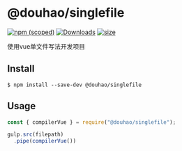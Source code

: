 # @douhao/singlefile

[![npm (scoped)](https://img.shields.io/npm/v/@douhao/singlefile.svg)](https://www.npmjs.com/package/@douhao/singlefile)
[![Downloads](http://img.shields.io/npm/dm/gulp-cli.svg)](https://www.npmjs.com/package/@douhao/singlefile)
[![size](https://img.shields.io/github/languages/code-size/aqkj/douhao-singlefile.svg)](https://www.npmjs.com/package/@douhao/singlefile)

使用vue单文件写法开发项目

## Install

```
$ npm install --save-dev @douhao/singlefile
```

## Usage

```js
const { compilerVue } = require("@douhao/singlefile");

gulp.src(filepath)
  .pipe(compilerVue())

```
